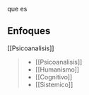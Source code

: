 que es
## Enfoques

[[Psicoanalisis]]

>- [[Psicoanalisis]]
>- [[Humanismo]]
>- [[Cognitivo]]
>- [[Sistemico]]

